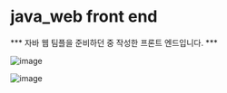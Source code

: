 # java_web front end

*** 자바 웹 팀플을 준비하던 중 작성한 프론트 엔드입니다. ***

![image](https://user-images.githubusercontent.com/52352476/108073065-fa3d3a80-70aa-11eb-9df1-141c3502a3b1.png)

![image](https://user-images.githubusercontent.com/52352476/108073120-0628fc80-70ab-11eb-978c-d650b6257d7a.png)
